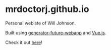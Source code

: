 # mrdoctorj.github.io
Personal webiste of Will Johnson.

Built using [generator-future-webapp](https://github.com/MrDoctorJ/generator-future-webapp) and [Vue.js](vuejs.org).

Check it out [here](https://willjohnson.dev)!
